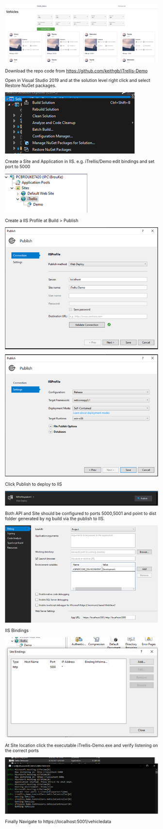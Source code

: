 ![publish_3](DocImages/result_set.png)

Download the repo code from https://github.com/keithgb/iTrellis-Demo

Open in Visual Studio 2019 and at the solution level right click and select Restore NuGet packages.

![restore](DocImages/nu_get_restore.png)


Create a Site and Application in IIS. e.g. iTrellis/Demo edit bindings and set port to 5000

![create](DocImages/site_create_1.png)


Create a IIS Profile at Build > Publish

![publish_1](DocImages/publish_profile_1.png)

![publish_2](DocImages/publish_profile_2.png)

Click Publish to deploy to IIS

![publish_3](DocImages/publish_profile_3.png)

Both API and Site should be configured to ports 5000,5001 and point to dist folder generated by ng build via the publish to IIS.

![publish_3](DocImages/website_port.png)

IIS Bindings

![publish_3](DocImages/site_bindings.png)

At Site location click the executable iTrellis-Demo.exe and verify listening on the correct ports

![publish_3](DocImages/execute_core_app.png)


Finally Navigate to https://localhost:5001/vehicledata